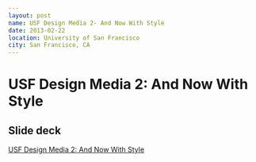```yaml
---
layout: post
name: USF Design Media 2- And Now With Style
date: 2013-02-22
location: University of San Francisco
city: San Francisco, CA
---
```


USF Design Media 2: And Now With Style
======================================
Slide deck
----------
[USF Design Media 2: And Now With Style](http://slides.com/averycodes/design-media-lab-2#/)